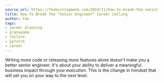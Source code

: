 ```yaml
---
source_url: https://theburningmonk.com/2019/11/how-to-break-the-senior-engineer-career-ceiling/
title: How To Break The “Senior Engineer” Career Ceiling
author: Yan
tags:
- career planning
- pranayama
- failure
- pytorch
- career
---
```


Writing more code or releasing more features alone doesn't make you a better senior engineer. It's about your ability to deliver a meaningful business impact through your execution. This is the change in mindset that will set you on your way to the next level. 
